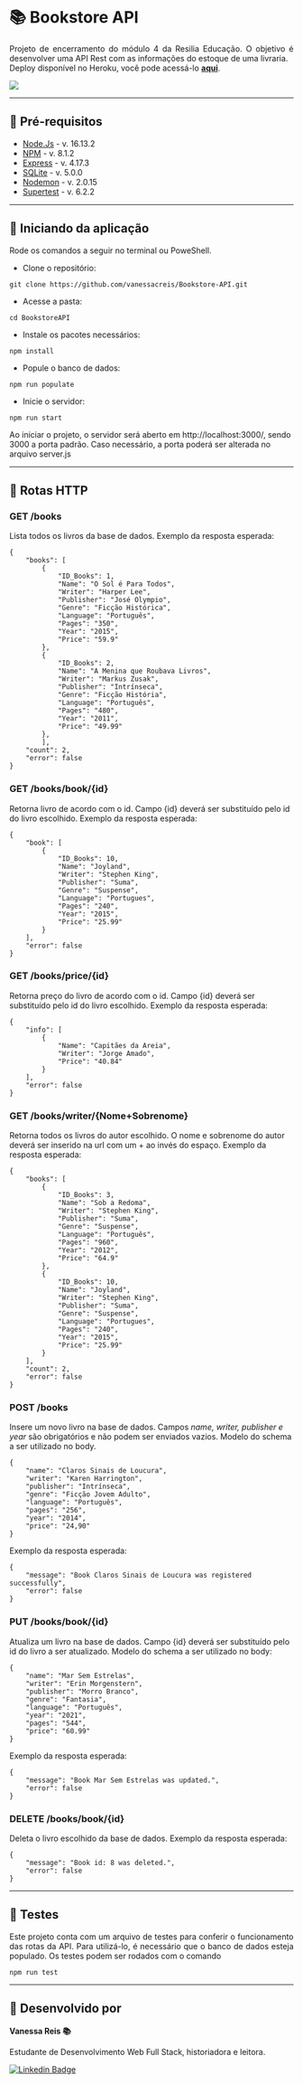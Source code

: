 # 📚 Bookstore API

 <p align="justify">Projeto de encerramento do módulo 4 da Resilia Educação. O objetivo é desenvolver uma API Rest com as informações do estoque de uma livraria.
 <br/>Deploy disponível no Heroku, você pode acessá-lo <b><a href="https://livraria-api.herokuapp.com/">aqui</a></b>.</p>


<img src="https://nypem.net/wp-content/uploads/2019/07/books-header-1.jpg" />

---

## 📘 Pré-requisitos

- <a href="https://nodejs.org/en/">Node.Js</a> - v. 16.13.2
- <a href="https://www.npmjs.com/">NPM</a> - v. 8.1.2
- <a href="https://expressjs.com/pt-br/">Express</a> - v. 4.17.3
- <a href="https://www.npmjs.com/package/sqlite3">SQLite</a> - v. 5.0.0
- <a href="https://nodemon.io/">Nodemon</a> - v. 2.0.15
- <a href="https://www.npmjs.com/package/supertest"> Supertest</a> - v. 6.2.2

---

## 📖 Iniciando da aplicação

 <p>Rode os comandos a seguir no terminal ou PoweShell.</p>
 
 - Clone o repositório:
```
git clone https://github.com/vanessacreis/Bookstore-API.git
```
- Acesse a pasta:
```
cd BookstoreAPI
```
- Instale os pacotes necessários:
```
npm install
```
- Popule o banco de dados:
```
npm run populate
```
- Inicie o servidor:
```
npm run start
```
<p>Ao iniciar o projeto, o servidor será aberto em http://localhost:3000/, sendo 3000 a porta padrão. Caso necessário, a porta poderá ser alterada no arquivo server.js</p>

---

## 📗 Rotas HTTP

### <b> GET /books </b>

Lista todos os livros da base de dados.
Exemplo da resposta esperada:

```
{
	"books": [
		{
			"ID_Books": 1,
			"Name": "O Sol é Para Todos",
			"Writer": "Harper Lee",
			"Publisher": "José Olympio",
			"Genre": "Ficção Histórica",
			"Language": "Português",
			"Pages": "350",
			"Year": "2015",
			"Price": "59.9"
		},
		{
			"ID_Books": 2,
			"Name": "A Menina que Roubava Livros",
			"Writer": "Markus Zusak",
			"Publisher": "Intrínseca",
			"Genre": "Ficção História",
			"Language": "Português",
			"Pages": "480",
			"Year": "2011",
			"Price": "49.99"
		},
    	],
	"count": 2,
	"error": false
}

```

### <b> GET /books/book/{id} </b>

Retorna livro de acordo com o id. Campo {id} deverá ser substituído pelo id do livro escolhido.
Exemplo da resposta esperada:

```
{
	"book": [
		{
			"ID_Books": 10,
			"Name": "Joyland",
			"Writer": "Stephen King",
			"Publisher": "Suma",
			"Genre": "Suspense",
			"Language": "Portugues",
			"Pages": "240",
			"Year": "2015",
			"Price": "25.99"
		}
	],
	"error": false
}
```

### <b> GET /books/price/{id} </b>

Retorna preço do livro de acordo com o id. Campo {id} deverá ser substituído pelo id do livro escolhido.
Exemplo da resposta esperada:

```
{
	"info": [
		{
			"Name": "Capitães da Areia",
			"Writer": "Jorge Amado",
			"Price": "40.84"
		}
	],
	"error": false
}
```

### <b> GET /books/writer/{Nome+Sobrenome} </b>

Retorna todos os livros do autor escolhido. O nome e sobrenome do autor deverá ser inserido na url com um + ao invés do espaço.
Exemplo da resposta esperada:

```
{
	"books": [
		{
			"ID_Books": 3,
			"Name": "Sob a Redoma",
			"Writer": "Stephen King",
			"Publisher": "Suma",
			"Genre": "Suspense",
			"Language": "Português",
			"Pages": "960",
			"Year": "2012",
			"Price": "64.9"
		},
		{
			"ID_Books": 10,
			"Name": "Joyland",
			"Writer": "Stephen King",
			"Publisher": "Suma",
			"Genre": "Suspense",
			"Language": "Portugues",
			"Pages": "240",
			"Year": "2015",
			"Price": "25.99"
		}
	],
	"count": 2,
	"error": false
}

```

### <b> POST /books </b>

Insere um novo livro na base de dados. Campos <i>name, writer, publisher e year</i> são obrigatórios e não podem ser enviados vazios.
Modelo do schema a ser utilizado no body.

```
{
	"name": "Claros Sinais de Loucura",
	"writer": "Karen Harrington",
	"publisher": "Intrínseca",
	"genre": "Ficção Jovem Adulto",
	"language": "Português",
	"pages": "256",
	"year": "2014",
	"price": "24,90"
}
```

Exemplo da resposta esperada:

```
{
	"message": "Book Claros Sinais de Loucura was registered successfully",
	"error": false
}
```

### <b> PUT /books/book/{id} </b>

Atualiza um livro na base de dados. Campo {id} deverá ser substituído pelo id do livro a ser atualizado.
Modelo do schema a ser utilizado no body:

```
{
	"name": "Mar Sem Estrelas",
	"writer": "Erin Morgenstern",
	"publisher": "Morro Branco",
	"genre": "Fantasia",
	"language": "Português",
	"year": "2021",
	"pages": "544",
	"price": "60.99"
}
```

Exemplo da resposta esperada:

```
{
	"message": "Book Mar Sem Estrelas was updated.",
	"error": false
}
```

### <b> DELETE /books/book/{id} </b>

Deleta o livro escolhido da base de dados.
Exemplo da resposta esperada:

```
{
	"message": "Book id: 8 was deleted.",
	"error": false
}
```

---

## 📕 Testes

<p align="justify">Este projeto conta com um arquivo de testes para conferir o funcionamento das rotas da API. Para utilizá-lo, é necessário que o banco de dados esteja populado. Os testes podem ser rodados com o comando</p>

```
npm run test
```

---

## 📔 Desenvolvido por

<b>Vanessa Reis 📚</b>

<p>Estudante de Desenvolvimento Web Full Stack, historiadora e leitora.</p>

[![Linkedin Badge](https://img.shields.io/badge/-Linkedin-blue?style=flat-square&logo=Linkedin&logoColor=white&link=https://www.linkedin.com/in/vanessacreisbh/)](https://www.linkedin.com/in/vanessacreisbh/)
